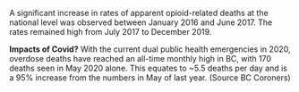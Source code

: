 <!-- Section Level Feedback -->
<markdown-container>
  <markdown-column size="1">

A significant increase in rates of apparent opioid-related deaths at the national level was observed between January 2016 and June 2017. The rates remained high from July 2017 to December 2019. 

**Impacts of Covid?** With the current dual public health emergencies in 2020, overdose deaths have reached an all-time monthly high in BC, with 170 deaths seen in May 2020 alone. This equates to ~5.5 deaths per day and is a 95% increase from the numbers in May of last year. (Source BC Coroners) 


  </markdown-column>
  
  <markdown-column size="2">
    <hotspot-image src="images/learn/map1.png" :hotspots="[
      {
        x: `7%`,
        y: `66%`,
        text: `BC is the most impacted province in Canada with 5,085 deaths between Jan 2016 and December 2019 (of the 15,393 deaths seen Canada wide).`
      },
      {
        x: `15%`,
        y: `48%`,
        text: `Western Canada continue to be the most impacted region in the country, but rates have increased in other regions, including Ontario.  A significant increase in rates of apparent opioid-related deaths at the national level was observed between January 2016 and June 2017. The rates remained high from July 2017 to December 2019`
      },
    ]" />
  </markdown-column>
</markdown-container>